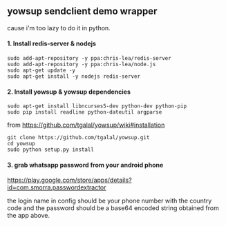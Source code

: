 ## yowsup sendclient demo wrapper
cause i'm too lazy to do it in python.


#### 1. Install redis-server & nodejs

```
sudo add-apt-repository -y ppa:chris-lea/redis-server
sudo add-apt-repository -y ppa:chris-lea/node.js
sudo apt-get update -y
sudo apt-get install -y nodejs redis-server
```

#### 2. Install yowsup & yowsup dependencies

```
sudo apt-get install libncurses5-dev python-dev python-pip
sudo pip install readline python-dateutil argparse
```

from https://github.com/tgalal/yowsup/wiki#installation
```
git clone https://github.com/tgalal/yowsup.git
cd yowsup
sudo python setup.py install
```

#### 3. grab whatsapp password from your android phone

https://play.google.com/store/apps/details?id=com.smorra.passwordextractor

the login name in config should be your phone number with the country code and the password should be a base64 encoded string obtained from the app above.
